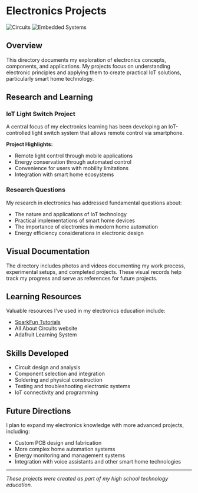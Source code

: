 # Electronics Projects

![Circuits](https://img.shields.io/badge/Hardware-Circuits-brightgreen?logo=raspberrypi)
![Embedded Systems](https://img.shields.io/badge/Tech-Embedded_Systems-lightgrey?logo=arduino)

## Overview
This directory documents my exploration of electronics concepts, components, and applications. My projects focus on understanding electronic principles and applying them to create practical IoT solutions, particularly smart home technology.

## Research and Learning

### IoT Light Switch Project
A central focus of my electronics learning has been developing an IoT-controlled light switch system that allows remote control via smartphone.

**Project Highlights:**
- Remote light control through mobile applications
- Energy conservation through automated control
- Convenience for users with mobility limitations
- Integration with smart home ecosystems

### Research Questions
My research in electronics has addressed fundamental questions about:
- The nature and applications of IoT technology
- Practical implementations of smart home devices
- The importance of electronics in modern home automation
- Energy efficiency considerations in electronic design

## Visual Documentation
The directory includes photos and videos documenting my work process, experimental setups, and completed projects. These visual records help track my progress and serve as references for future projects.

## Learning Resources
Valuable resources I've used in my electronics education include:
- [SparkFun Tutorials](https://learn.sparkfun.com/tutorials/)
- All About Circuits website
- Adafruit Learning System

## Skills Developed
- Circuit design and analysis
- Component selection and integration
- Soldering and physical construction
- Testing and troubleshooting electronic systems
- IoT connectivity and programming

## Future Directions
I plan to expand my electronics knowledge with more advanced projects, including:
- Custom PCB design and fabrication
- More complex home automation systems
- Energy monitoring and management systems
- Integration with voice assistants and other smart home technologies

---

*These projects were created as part of my high school technology education.*